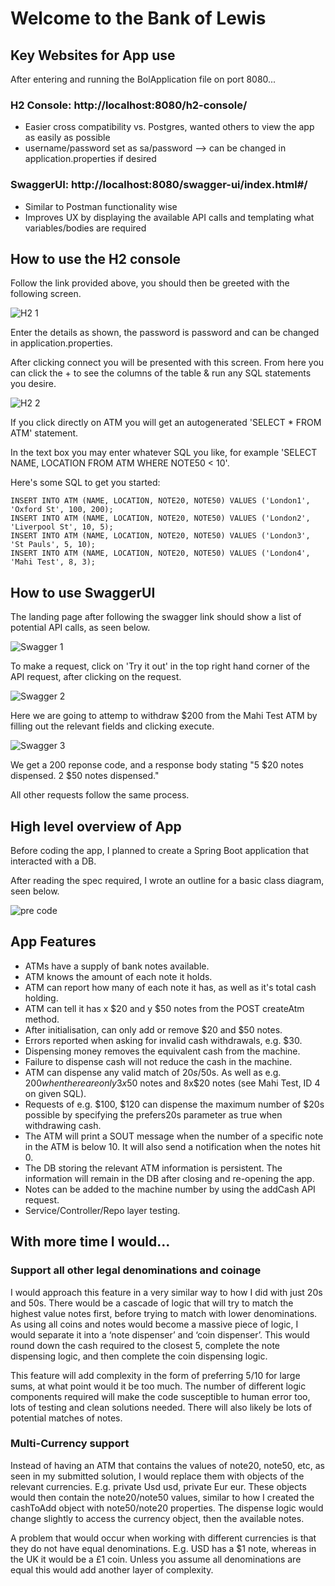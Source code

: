 # Welcome to the Bank of Lewis

## Key Websites for App use

After entering and running the BolApplication file on port 8080...

### H2 Console: http://localhost:8080/h2-console/
- Easier cross compatibility vs. Postgres, wanted others to view the app as easily as possible
- username/password set as sa/password --> can be changed in application.properties if desired

### SwaggerUI: http://localhost:8080/swagger-ui/index.html#/
- Similar to Postman functionality wise
- Improves UX by displaying the available API calls and templating what variables/bodies are required

## How to use the H2 console

Follow the link provided above, you should then be greeted with the following screen.

![H2 1](https://user-images.githubusercontent.com/95776633/199006917-1b6d1435-36e4-4dcf-9f94-cc3b7f96ffd0.jpg)

Enter the details as shown, the password is password and can be changed in application.properties.

After clicking connect you will be presented with this screen.
From here you can click the + to see the columns of the table & run any SQL statements you desire.

![H2 2](https://user-images.githubusercontent.com/95776633/199006946-0570939f-dcd8-4ac3-887d-169a5b8b32a7.jpg)

If you click directly on ATM you will get an autogenerated 'SELECT * FROM ATM' statement.

In the text box you may enter whatever SQL you like, for example 'SELECT NAME, LOCATION FROM ATM WHERE NOTE50 < 10'.

Here's some SQL to get you started:

```
INSERT INTO ATM (NAME, LOCATION, NOTE20, NOTE50) VALUES ('London1', 'Oxford St', 100, 200);
INSERT INTO ATM (NAME, LOCATION, NOTE20, NOTE50) VALUES ('London2', 'Liverpool St', 10, 5);
INSERT INTO ATM (NAME, LOCATION, NOTE20, NOTE50) VALUES ('London3', 'St Pauls', 5, 10);
INSERT INTO ATM (NAME, LOCATION, NOTE20, NOTE50) VALUES ('London4', 'Mahi Test', 8, 3);
```

## How to use SwaggerUI

The landing page after following the swagger link should show a list of potential API calls, as seen below.

![Swagger 1](https://user-images.githubusercontent.com/95776633/199007316-dbdfe8ac-c4ea-4435-8bb3-7ed4f1a00122.png)

To make a request, click on 'Try it out' in the top right hand corner of the API request, after clicking on the request.

![Swagger 2](https://user-images.githubusercontent.com/95776633/199007655-4bf77a90-08fb-4985-a01e-c5753824a70a.png)

Here we are going to attemp to withdraw $200 from the Mahi Test ATM by filling out the relevant fields and clicking execute.

![Swagger 3](https://user-images.githubusercontent.com/95776633/199008328-d55d8547-28e7-45f2-a328-7b000ee17a5f.png)

We get a 200 reponse code, and a response body stating "5 $20 notes dispensed. 2 $50 notes dispensed."

All other requests follow the same process.

## High level overview of App

Before coding the app, I planned to create a Spring Boot application that interacted with a DB.

After reading the spec required, I wrote an outline for a basic class diagram, seen below.

![pre code](https://user-images.githubusercontent.com/95776633/199010137-11551097-33b8-43ac-9499-58d846383250.png)

## App Features
- ATMs have a supply of bank notes available.
- ATM knows the amount of each note it holds.
- ATM can report how many of each note it has, as well as it's total cash holding.
- ATM can tell it has x $20 and y $50 notes from the POST createAtm method.
- After initialisation, can only add or remove $20 and $50 notes.
- Errors reported when asking for invalid cash withdrawals, e.g. $30.
- Dispensing money removes the equivalent cash from the machine.
- Failure to dispense cash will not reduce the cash in the machine.
- ATM can dispense any valid match of $20s/$50s. As well as e.g. $200 when there are only 3x$50 notes and 8x$20 notes (see Mahi Test, ID 4 on given SQL).
- Requests of e.g. $100, $120 can dispense the maximum number of $20s possible by specifying the prefers20s parameter as true when withdrawing cash.
- The ATM will print a SOUT message when the number of a specific note in the ATM is below 10. It will also send a notification when the notes hit 0.
- The DB storing the relevant ATM information is persistent. The information will remain in the DB after closing and re-opening the app.
- Notes can be added to the machine number by using the addCash API request.
- Service/Controller/Repo layer testing.

## With more time I would...

### Support all other legal denominations and coinage
I would approach this feature in a very similar way to how I did with just 20s and 50s. There would be a cascade of logic that will try to match the highest value notes first, before trying to match with lower denominations. As using all coins and notes would become a massive piece of logic, I would separate it into a ‘note dispenser’ and ‘coin dispenser’. This would round down the cash required to the closest 5, complete the note dispensing logic, and then complete the coin dispensing logic.

This feature will add complexity in the form of preferring $5/$10 for large sums, at what point would it be too much. The number of different logic components required will make the code susceptible to human error too, lots of testing and clean solutions needed. There will also likely be lots of potential matches of notes.


### Multi-Currency support
Instead of having an ATM that contains the values of note20, note50, etc, as seen in my submitted solution, I would replace them with objects of the relevant currencies. E.g. private Usd usd, private Eur eur. These objects would then contain the note20/note50 values, similar to how I created the cashToAdd object with note50/note20 properties. The dispense logic would change slightly to access the currency object, then the available notes. 

A problem that would occur when working with different currencies is that they do not have equal denominations. E.g. USD has a $1 note, whereas in the UK it would be a £1 coin. Unless you assume all denominations are equal this would add another layer of complexity. 
